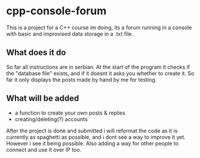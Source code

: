 # cpp-console-forum

This is a project for a C++ course im doing, its a forum running in a console with basic and improvised data storage in a .txt file.

## What does it do
So far all instructions are in serbian.
At the start of the program it checks if the "database file" exists, and if it doesnt it asks you whether to create it.
So far it only displays the posts made by hand by me for testing.

## What will be added
- a function to create your own posts & replies
- creating/deleting(?) accounts

After the project is done and submitted i will reformat the code as it is currently as spaghetti as possible, and i dont see a way to improve it yet. However i see it being possible.
Also adding a way for other people to connect and use it over IP too.
